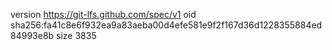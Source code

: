 version https://git-lfs.github.com/spec/v1
oid sha256:fa41c8e6f932ea9a83aeba00d4efe581e9f2f167d36d1228355884ed84993e8b
size 3835
